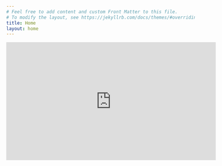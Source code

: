 ```yaml
---
# Feel free to add content and custom Front Matter to this file.
# To modify the layout, see https://jekyllrb.com/docs/themes/#overriding-theme-defaults
title: Home
layout: home
---
```

<p align="center">
<iframe width="560" height="315" src="https://www.youtube.com/embed/sFjFz4IX94Q" frameborder="0" allow="accelerometer; autoplay; encrypted-media; gyroscope; picture-in-picture" allowfullscreen></iframe>
</p>